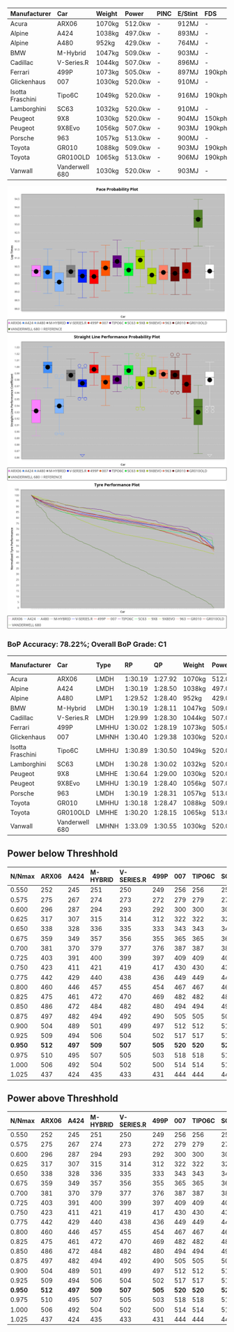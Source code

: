 | Manufacturer     | Car            | Weight | Power   | PINC    | E/Stint | FDS     |
|:-|:-|:-|:-|:-|:-|:-|
| Acura            | ARX06          | 1070kg | 512.0kw |    -    | 912MJ   |    -    |
| Alpine           | A424           | 1038kg | 497.0kw |    -    | 893MJ   |    -    |
| Alpine           | A480           | 952kg  | 429.0kw |    -    | 764MJ   |    -    |
| BMW              | M-Hybrid       | 1047kg | 509.0kw |    -    | 903MJ   |    -    |
| Cadillac         | V-Series.R     | 1044kg | 507.0kw |    -    | 896MJ   |    -    |
| Ferrari          | 499P           | 1073kg | 505.0kw |    -    | 897MJ   | 190kph  |
| Glickenhaus      | 007            | 1030kg | 520.0kw |    -    | 910MJ   |    -    |
| Isotta Fraschini | Tipo6C         | 1049kg | 520.0kw |    -    | 916MJ   | 190kph  |
| Lamborghini      | SC63           | 1032kg | 520.0kw |    -    | 910MJ   |    -    |
| Peugeot          | 9X8            | 1030kg | 520.0kw |    -    | 904MJ   | 150kph  |
| Peugeot          | 9X8Evo         | 1056kg | 507.0kw |    -    | 903MJ   | 190kph  |
| Porsche          | 963            | 1057kg | 513.0kw |    -    | 900MJ   |    -    |
| Toyota           | GR010          | 1088kg | 509.0kw |    -    | 903MJ   | 190kph  |
| Toyota           | GR010OLD       | 1065kg | 513.0kw |    -    | 906MJ   | 190kph  |
| Vanwall          | Vanderwell 680 | 1030kg | 520.0kw |    -    | 903MJ   |    -    |

![PACECHART](./IMG/ACOMETHOD.png)
![STRAIGHTLINEPERFORMANCECHART](./IMG/ACOMETHOD_sp.png)
![TYREPERFORMANCECHART](./IMG/ACOMETHOD_tw.png)

### BoP Accuracy: 78.22%; Overall BoP Grade: C1
| Manufacturer     | Car            | Type  | RP      | QP      | Weight | Power¹  | Threshhold | PINC    | Power²   | E/Stint | AVG Vmax  | FDS     | RDLC | L/Stint | BOP-Grade | Model Accuracy | Model Points | Match%  | SimDiff |
|:-|:-|:-|:-|:-|:-|:-|:-|:-|:-|:-|:-|:-|:-|:-|:-|:-|:-|:-|:-|
| Acura            | ARX06          | LMDH  | 1:30.19 | 1:27.92 | 1070kg | 512.0kw | 210.0kph   |    -    | 512.00kw |  912MJ  | 310.77kph |    -    | 1.00 | 40      | +D1       | 100.00%        | 995          | 68.75%  | #       |
| Alpine           | A424           | LMDH  | 1:30.19 | 1:28.50 | 1038kg | 497.0kw | 210.0kph   |    -    | 497.00kw |  893MJ  | 321.87kph |    -    | 1.01 | 40      | -A2       | 86.43%         | 618          | 94.76%  | #       |
| Alpine           | A480           | LMP1  | 1:29.52 | 1:28.40 |  952kg | 429.0kw | 210.0kph   |    -    | 429.00kw |  764MJ  | 310.42kph |    -    | 0.97 | 37      | -E1       | 68.63%         | 967          | 58.00%  | ±1.29s  |
| BMW              | M-Hybrid       | LMDH  | 1:30.19 | 1:28.11 | 1047kg | 509.0kw | 210.0kph   |    -    | 509.00kw |  903MJ  | 320.68kph |    -    | 1.01 | 40      | +B1       | 93.77%         | 1672         | 89.96%  | #       |
| Cadillac         | V-Series.R     | LMDH  | 1:29.99 | 1:28.30 | 1044kg | 507.0kw | 210.0kph   |    -    | 507.00kw |  896MJ  | 317.40kph |    -    | 1.01 | 40      | -B2       | 83.12%         | 1921         | 83.93%  | ±2.37s  |
| Ferrari          | 499P           | LMHHU | 1:30.02 | 1:28.19 | 1073kg | 505.0kw | 210.0kph   |    -    | 505.00kw |  897MJ  | 320.06kph | 190kph  | 1.02 | 40      | -A2       | 69.49%         | 1950         | 93.63%  | ±1.46s  |
| Glickenhaus      | 007            | LMHNH | 1:30.40 | 1:29.38 | 1030kg | 520.0kw | 210.0kph   |    -    | 520.00kw |  910MJ  | 321.17kph |    -    | 0.96 | 40      | ~A1       | 89.50%         | 1518         | 100.00% | #       |
| Isotta Fraschini | Tipo6C         | LMHHU | 1:30.89 | 1:30.50 | 1049kg | 520.0kw | 210.0kph   |    -    | 520.00kw |  916MJ  | 320.79kph | 190kph  | 1.06 | 40      | +Ω1       | 73.56%         | 64           | 44.56%  | #       |
| Lamborghini      | SC63           | LMDH  | 1:30.28 | 1:30.02 | 1032kg | 520.0kw | 210.0kph   |    -    | 520.00kw |  910MJ  | 323.80kph |    -    | 1.05 | 40      | +A2       | 95.82%         | 459          | 93.79%  | #       |
| Peugeot          | 9X8            | LMHHE | 1:30.64 | 1:29.00 | 1030kg | 520.0kw | 210.0kph   |    -    | 520.00kw |  904MJ  | 320.10kph | 150kph  | 1.03 | 40      | ~A1       | 88.75%         | 2383         | 100.00% | ±1.89s  |
| Peugeot          | 9X8Evo         | LMHHU | 1:30.19 | 1:28.40 | 1056kg | 507.0kw | 210.0kph   |    -    | 507.00kw |  903MJ  | 320.65kph | 190kph  | 1.00 | 40      | ~A1       | 66.97%         | 221          | 100.00% | #       |
| Porsche          | 963            | LMDH  | 1:30.19 | 1:28.31 | 1057kg | 513.0kw | 210.0kph   |    -    | 513.00kw |  900MJ  | 320.45kph |    -    | 1.00 | 40      | ~A1       | 81.02%         | 5243         | 98.73%  | ±1.91s  |
| Toyota           | GR010          | LMHHU | 1:30.18 | 1:28.47 | 1088kg | 509.0kw | 210.0kph   |    -    | 509.00kw |  903MJ  | 318.04kph | 190kph  | 1.01 | 40      | ~A1       | 73.70%         | 2701         | 100.00% | ±1.37s  |
| Toyota           | GR010OLD       | LMHHE | 1:30.20 | 1:28.15 | 1065kg | 513.0kw | 210.0kph   |    -    | 513.00kw |  906MJ  | 317.91kph | 190kph  | 1.03 | 40      | -B1       | 99.03%         | 1536         | 89.30%  | #       |
| Vanwall          | Vanderwell 680 | LMHNH | 1:33.09 | 1:30.55 | 1030kg | 520.0kw | 210.0kph   |    -    | 520.00kw |  903MJ  | 313.49kph |    -    | 1.01 | 40      | +Ω2       | 97.01%         | 649          | -42.08% | ±0.88s  |

## Power below Threshhold
| N/Nmax    | ARX06   | A424    | M-HYBRID | V-SERIES.R | 499P    | 007     | TIPO6C  | SC63    | 9X8     | 9X8EVO  | 963     | GR010   | GR010OLD | VANDERWELL 680 | ​     | RPM      | A480    |
|:-|:-|:-|:-|:-|:-|:-|:-|:-|:-|:-|:-|:-|:-|:-|:-|:-|:-|
|  0.550    |  252    |  245    |  251     |  250       |  249    |  256    |  256    |  256    |  256    |  250    |  253    |  251    |  253     |  256           |  ​    |   --     |   -     |
|  0.575    |  275    |  267    |  274     |  273       |  272    |  279    |  279    |  279    |  279    |  273    |  276    |  274    |  276     |  279           |  ​    |   --     |   -     |
|  0.600    |  296    |  287    |  294     |  293       |  292    |  300    |  300    |  300    |  300    |  293    |  296    |  294    |  296     |  300           |  ​    |   --     |   -     |
|  0.625    |  317    |  307    |  315     |  314       |  312    |  322    |  322    |  322    |  322    |  314    |  317    |  315    |  317     |  322           |  ​    |   --     |   -     |
|  0.650    |  338    |  328    |  336     |  335       |  333    |  343    |  343    |  343    |  343    |  335    |  338    |  336    |  338     |  343           |  ​    |   --     |   -     |
|  0.675    |  359    |  349    |  357     |  356       |  355    |  365    |  365    |  365    |  365    |  356    |  360    |  357    |  360     |  365           |  ​    |   --     |   -     |
|  0.700    |  381    |  370    |  379     |  377       |  376    |  387    |  387    |  387    |  387    |  377    |  382    |  379    |  382     |  387           |  ​    |   --     |   -     |
|  0.725    |  403    |  391    |  400     |  399       |  397    |  409    |  409    |  409    |  409    |  399    |  403    |  400    |  403     |  409           |  ​    |   --     |   -     |
|  0.750    |  423    |  411    |  421     |  419       |  417    |  430    |  430    |  430    |  430    |  419    |  424    |  421    |  424     |  430           |  ​    |   --     |   -     |
|  0.775    |  442    |  429    |  440     |  438       |  436    |  449    |  449    |  449    |  449    |  438    |  443    |  440    |  443     |  449           |  ​    |  5000    |  252    |
|  0.800    |  460    |  446    |  457     |  455       |  454    |  467    |  467    |  467    |  467    |  455    |  461    |  457    |  461     |  467           |  ​    |  5500    |  297    |
|  0.825    |  475    |  461    |  472     |  470       |  469    |  482    |  482    |  482    |  482    |  470    |  476    |  472    |  476     |  482           |  ​    |  6000    |  332    |
|  0.850    |  486    |  472    |  484     |  482       |  480    |  494    |  494    |  494    |  494    |  482    |  487    |  484    |  487     |  494           |  ​    |  6500    |  375    |
|  0.875    |  497    |  482    |  494     |  492       |  490    |  505    |  505    |  505    |  505    |  492    |  498    |  494    |  498     |  505           |  ​    |  7000    |  419    |
|  0.900    |  504    |  489    |  501     |  499       |  497    |  512    |  512    |  512    |  512    |  499    |  505    |  501    |  505     |  512           |  ​    |  7500    |  430    |
|  0.925    |  509    |  494    |  506     |  504       |  502    |  517    |  517    |  517    |  517    |  504    |  510    |  506    |  510     |  517           |  ​    |  8000    |  426    |
| **0.950** | **512** | **497** | **509**  | **507**    | **505** | **520** | **520** | **520** | **520** | **507** | **513** | **509** | **513**  | **520**        | **​** | **8500** | **429** |
|  0.975    |  510    |  495    |  507     |  505       |  503    |  518    |  518    |  518    |  518    |  505    |  511    |  507    |  511     |  518           |  ​    |  9000    |  214    |
|  1.000    |  506    |  492    |  504     |  502       |  500    |  514    |  514    |  514    |  514    |  502    |  507    |  504    |  507     |  514           |  ​    |   --     |   -     |
|  1.025    |  437    |  424    |  435     |  433       |  431    |  444    |  444    |  444    |  444    |  433    |  438    |  435    |  438     |  444           |  ​    |   --     |   -     |

## Power above Threshhold
| N/Nmax    | ARX06   | A424    | M-HYBRID | V-SERIES.R | 499P    | 007     | TIPO6C  | SC63    | 9X8     | 9X8EVO  | 963     | GR010   | GR010OLD | VANDERWELL 680 | ​     | RPM      | A480    |
|:-|:-|:-|:-|:-|:-|:-|:-|:-|:-|:-|:-|:-|:-|:-|:-|:-|:-|
|  0.550    |  252    |  245    |  251     |  250       |  249    |  256    |  256    |  256    |  256    |  250    |  253    |  251    |  253     |  256           |  ​    |   --     |   -     |
|  0.575    |  275    |  267    |  274     |  273       |  272    |  279    |  279    |  279    |  279    |  273    |  276    |  274    |  276     |  279           |  ​    |   --     |   -     |
|  0.600    |  296    |  287    |  294     |  293       |  292    |  300    |  300    |  300    |  300    |  293    |  296    |  294    |  296     |  300           |  ​    |   --     |   -     |
|  0.625    |  317    |  307    |  315     |  314       |  312    |  322    |  322    |  322    |  322    |  314    |  317    |  315    |  317     |  322           |  ​    |   --     |   -     |
|  0.650    |  338    |  328    |  336     |  335       |  333    |  343    |  343    |  343    |  343    |  335    |  338    |  336    |  338     |  343           |  ​    |   --     |   -     |
|  0.675    |  359    |  349    |  357     |  356       |  355    |  365    |  365    |  365    |  365    |  356    |  360    |  357    |  360     |  365           |  ​    |   --     |   -     |
|  0.700    |  381    |  370    |  379     |  377       |  376    |  387    |  387    |  387    |  387    |  377    |  382    |  379    |  382     |  387           |  ​    |   --     |   -     |
|  0.725    |  403    |  391    |  400     |  399       |  397    |  409    |  409    |  409    |  409    |  399    |  403    |  400    |  403     |  409           |  ​    |   --     |   -     |
|  0.750    |  423    |  411    |  421     |  419       |  417    |  430    |  430    |  430    |  430    |  419    |  424    |  421    |  424     |  430           |  ​    |   --     |   -     |
|  0.775    |  442    |  429    |  440     |  438       |  436    |  449    |  449    |  449    |  449    |  438    |  443    |  440    |  443     |  449           |  ​    |  5000    |  252    |
|  0.800    |  460    |  446    |  457     |  455       |  454    |  467    |  467    |  467    |  467    |  455    |  461    |  457    |  461     |  467           |  ​    |  5500    |  297    |
|  0.825    |  475    |  461    |  472     |  470       |  469    |  482    |  482    |  482    |  482    |  470    |  476    |  472    |  476     |  482           |  ​    |  6000    |  332    |
|  0.850    |  486    |  472    |  484     |  482       |  480    |  494    |  494    |  494    |  494    |  482    |  487    |  484    |  487     |  494           |  ​    |  6500    |  375    |
|  0.875    |  497    |  482    |  494     |  492       |  490    |  505    |  505    |  505    |  505    |  492    |  498    |  494    |  498     |  505           |  ​    |  7000    |  419    |
|  0.900    |  504    |  489    |  501     |  499       |  497    |  512    |  512    |  512    |  512    |  499    |  505    |  501    |  505     |  512           |  ​    |  7500    |  430    |
|  0.925    |  509    |  494    |  506     |  504       |  502    |  517    |  517    |  517    |  517    |  504    |  510    |  506    |  510     |  517           |  ​    |  8000    |  426    |
| **0.950** | **512** | **497** | **509**  | **507**    | **505** | **520** | **520** | **520** | **520** | **507** | **513** | **509** | **513**  | **520**        | **​** | **8500** | **429** |
|  0.975    |  510    |  495    |  507     |  505       |  503    |  518    |  518    |  518    |  518    |  505    |  511    |  507    |  511     |  518           |  ​    |  9000    |  214    |
|  1.000    |  506    |  492    |  504     |  502       |  500    |  514    |  514    |  514    |  514    |  502    |  507    |  504    |  507     |  514           |  ​    |   --     |   -     |
|  1.025    |  437    |  424    |  435     |  433       |  431    |  444    |  444    |  444    |  444    |  433    |  438    |  435    |  438     |  444           |  ​    |   --     |   -     |

